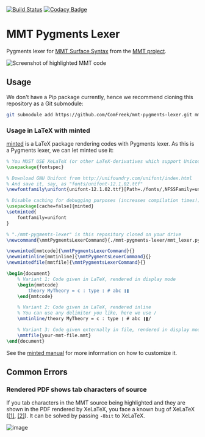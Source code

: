[![Build Status](https://travis-ci.org/ComFreek/mmt-pygments-lexer.svg?branch=master)](https://travis-ci.org/ComFreek/mmt-pygments-lexer)
[![Codacy Badge](https://api.codacy.com/project/badge/Grade/32b61ca59aba4a79ae4ab5582f210572)](https://app.codacy.com/app/ComFreek/mmt-pygments-lexer?utm_source=github.com&utm_medium=referral&utm_content=ComFreek/mmt-pygments-lexer&utm_campaign=Badge_Grade_Dashboard)

# MMT Pygments Lexer

Pygments lexer for [MMT Surface Syntax](https://uniformal.github.io/doc/language/) from the [MMT project](https://uniformal.github.io/).

![Screenshot of highlighted MMT code](https://user-images.githubusercontent.com/1827709/59698193-7523c300-91ef-11e9-8c4b-80ec2d3e4a40.png)

## Usage

We don't have a Pip package currently, hence we recommend cloning this repository as a Git submodule:

```bash
git submodule add https://github.com/ComFreek/mmt-pygments-lexer.git mmt-pygments-lexer
```

### Usage in LaTeX with minted

[minted](https://ctan.org/pkg/minted) is a LaTeX package rendering codes with Pygments lexer. As this is a Pygments lexer, we can let minted use it:

```tex
% You MUST USE XeLaTeX (or other LaTeX-derivatives which support Unicode)
\usepackage{fontspec}

% Download GNU Unifont from http://unifoundry.com/unifont/index.html
% And save it, say, as "fonts/unifont-12.1.02.ttf"
\newfontfamily\unifont{unifont-12.1.02.ttf}[Path=./fonts/,NFSSFamily=unifont]

% Disable caching for debugging purposes (increases compilation times!)
\usepackage[cache=false]{minted}
\setminted{
	fontfamily=unifont
}

% "./mmt-pygments-lexer" is this repository cloned on your drive
\newcommand{\mmtPygmentsLexerCommand}{./mmt-pygments-lexer/mmt_lexer.py:MMTLexer -x}

\newminted[mmtcode]{\mmtPygmentsLexerCommand}{}
\newmintinline[mmtinline]{\mmtPygmentsLexerCommand}{}
\newmintedfile[mmtfile]{\mmtPygmentsLexerCommand}{}

\begin{document}
	% Variant 1: Code given in LaTeX, rendered in display mode
	\begin{mmtcode}
		theory MyTheory = c : type ❘ # abc ❙❚
	\end{mmtcode}

	% Variant 2: Code given in LaTeX, rendered inline
	% You can use any delimiter you like, here we use /
	\mmtinline/theory MyTheory = c : type ❘ # abc ❙❚/

	% Variant 3: Code given externally in file, rendered in display mode
	\mmtfile{your-mmt-file.mmt}
\end{document}
```

See the [minted manual](https://ctan.org/pkg/minted) for more information on how to customize it.

## Common Errors

### Rendered PDF shows tab characters of source

If you tab characters in the MMT source being highlighted and they are shown in the PDF rendered by XeLaTeX, you face a known bug of XeLaTeX ([\[1\]](https://tex.stackexchange.com/a/36872/38074), [\[2\]](https://tex.stackexchange.com/a/14776/38074)). It can be solved by passing `-8bit` to XeLaTeX.

![image](https://user-images.githubusercontent.com/1827709/59755955-23c81200-9289-11e9-92c5-1659b60d03d1.png)
